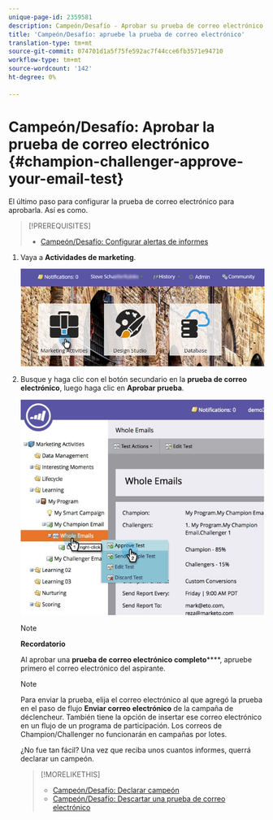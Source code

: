 ```yaml
---
unique-page-id: 2359581
description: Campeón/Desafío - Aprobar su prueba de correo electrónico - Documentos de marketing - Documentación del producto
title: 'Campeón/Desafío: apruebe la prueba de correo electrónico'
translation-type: tm+mt
source-git-commit: 074701d1a5f75fe592ac7f44cce6fb3571e94710
workflow-type: tm+mt
source-wordcount: '142'
ht-degree: 0%

---
```



# Campeón/Desafío: Aprobar la prueba de correo electrónico {#champion-challenger-approve-your-email-test}

El último paso para configurar la prueba de correo electrónico para aprobarla. Así es como.

>[!PREREQUISITES]
>
>* [Campeón/Desafío: Configurar alertas de informes](champion-challenger-configure-report-alerts.md)

>



1. Vaya a **Actividades de marketing**.

   ![](assets/login-marketing-activities-1.png)

1. Busque y haga clic con el botón secundario en la **prueba de correo electrónico**, luego haga clic en **Aprobar prueba**.

   ![](assets/champion3.jpg)

   >[!NOTE]
   >
   >**Recordatorio**
   >
   >
   >Al aprobar una **prueba de correo electrónico completo******, apruebe primero el correo electrónico del aspirante.

   >[!NOTE]
   >
   >Para enviar la prueba, elija el correo electrónico al que agregó la prueba en el paso de flujo **Enviar correo electrónico** de la campaña de déclencheur. También tiene la opción de insertar ese correo electrónico en un flujo de un programa de participación. Los correos de Champion/Challenger no funcionarán en campañas por lotes.

   ¿No fue tan fácil? Una vez que reciba unos cuantos informes, querrá declarar un campeón.

   >[!MORELIKETHIS]
   >
   >
   >    
   >    
   >    * [Campeón/Desafío: Declarar campeón](champion-challenger-declare-a-champion.md)
   >    * [Campeón/Desafío: Descartar una prueba de correo electrónico](champion-challenger-discard-an-email-test.md)


